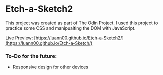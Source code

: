 # Etch-a-Sketch2

This project was created as part of The Odin Project. I used this project to practice some CSS and manipualting the DOM with JavaScript.

Live Preview: [https://luann00.github.io/Etch-a-Sketch2/](https://luann00.github.io/Etch-a-Sketch/)


<h3>To-Do for the future:</h3>

<ul>
<li>Responsive design for other devices </li>
</ul>
